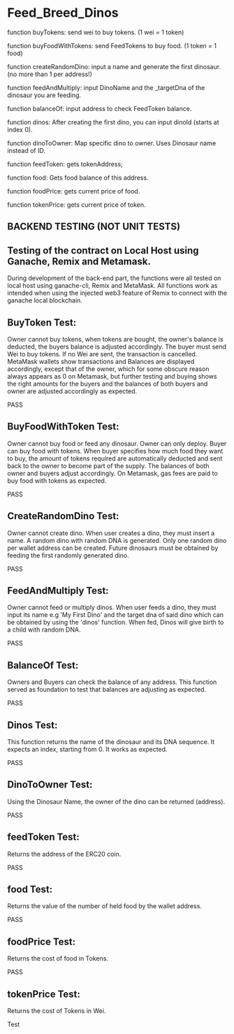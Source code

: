 # Feed_Breed_Dinos

function buyTokens: send wei to buy tokens. (1 wei = 1 token)

function buyFoodWithTokens: send FeedTokens to buy food. (1 token = 1 food)

function createRandomDino: input a name and generate the first dinosaur. (no more than 1 per address!)

function feedAndMultiply: input DinoName and the _targetDna of the dinosaur you are feeding.

function balanceOf: input address to check FeedToken balance.

function dinos: After creating the first dino, you can input dinoId (starts at index 0).

function dinoToOwner: Map specific dino to owner. Uses Dinosaur name instead of ID.

function feedToken: gets tokenAddress;

function food: Gets food balance of this address.

function foodPrice: gets current price of food.

function tokenPrice: gets current price of token.

## BACKEND TESTING (NOT UNIT TESTS)
## Testing of the contract on Local Host using Ganache, Remix and Metamask.

During development of the back-end part, the functions were all tested on local host using ganache-cli, Remix and MetaMask.
All functions work as intended when using the injected web3 feature of Remix to connect with the ganache local blockchain.

## BuyToken Test:
Owner cannot buy tokens, when tokens are bought, the owner's balance is deducted, the buyers balance is adjusted accordingly.
The buyer must send Wei to buy tokens. If no Wei are sent, the transaction is cancelled. MetaMask wallets show transactions and
Balances are displayed accordingly, except that of the owner, which for some obscure reason always appears as 0 on Metamask,
but further testing and buying shows the right amounts for the buyers and the balances of both buyers and owner are adjusted accordingly as expected.

PASS
## BuyFoodWithToken Test:
Owner cannot buy food or feed any dinosaur. Owner can only deploy. Buyer can buy food with tokens. When buyer specifies how much food they want
to buy, the amount of tokens required are automatically deducted and sent back to the owner to become part of the supply. The balances of both
owner and buyers adjust accordingly. On Metamask, gas fees are paid to buy food with tokens as expected.

PASS
## CreateRandomDino Test:
Owner cannot create dino. When user creates a dino, they must insert a name. A random dino with random DNA is generated.
Only one random dino per wallet address can be created. Future dinosaurs must be obtained by feeding the first randomly generated dino.

PASS
## FeedAndMultiply Test: 
Owner cannot feed or multiply dinos. When user feeds a dino, they must input its name e.g 'My First Dino' and the target dna of said dino
which can be obtained by using the 'dinos' function. When fed, Dinos will give birth to a child with random DNA.

PASS
## BalanceOf Test:
Owners and Buyers can check the balance of any address. This function served as foundation to test that balances are adjusting as expected.

PASS
## Dinos Test:
This function returns the name of the dinosaur and its DNA sequence. It expects an index, starting from 0. It works as expected.

PASS
## DinoToOwner Test:
Using the Dinosaur Name, the owner of the dino can be returned (address).

PASS

## feedToken Test:
Returns the address of the ERC20 coin.

PASS
## food Test:
Returns the value of the number of held food by the wallet address. 

PASS
## foodPrice Test:
Returns the cost of food in Tokens.

PASS
## tokenPrice Test:
Returns the cost of Tokens in Wei.

Test


